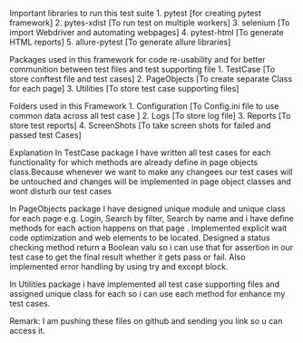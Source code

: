 Important libraries to run this test suite
    1. pytest [for creating pytest framework]
    2. pytes-xdist [To run test on multiple workers]
    3. selenium [To import Webdriver and automating webpages]
    4. pytest-html [To generate HTML reports]
    5. allure-pytest [To generate allure libraries]

Packages used in this framework for code re-usability and for better communition between test files and test supporting file
    1. TestCase [To store conftest file and test cases]
    2. PageObjects [To create separate Class for each page]
    3. Utilities [To store test case supporting files]

Folders used in this Framework
    1. Configuration [To Config.ini file to use common data across all test case ]
    2. Logs [To store log file]
    3. Reports [To store test reports]
    4. ScreenShots [To take screen shots for failed and passed test Cases]

Explanation
In TestCase package I have written all test cases for each functionality for which methods are already define in page objects class.Because whenever we want to make any changees our test cases will be untouched and changes will be implemented in page object classes  and wont disturb our test cases
 
In PageObjects package I have designed unique module and unique class for each page e.g. Login, Search by filter, Search by name and i have define methods for each action happens on that page . Implemented explicit wait code optimization and web elements to be located.
Designed a status checking method return a Boolean valu so i can use that for assertion in our test case to get the final result whether it gets pass or fail.
Also implemented error handling by using try and except block.

In Utilities package i have implemented all test case supporting files and assigned unique class for each so i can use each method for enhance my test cases.

Remark:
    I am pushing these files on github and sending you link so u can access it.